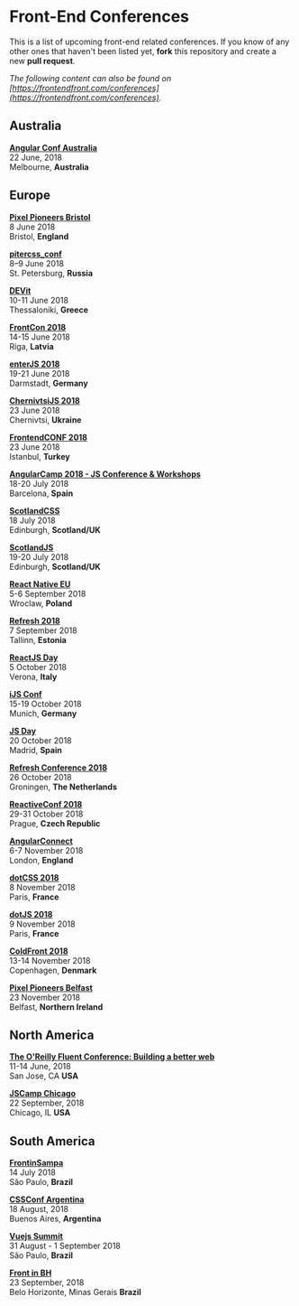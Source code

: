 # Front-End Conferences

This is a list of upcoming front-end related conferences. If you know of any other ones that haven't been listed yet, **fork** this repository and create a new **pull request**.

*The following content can also be found on [https://frontendfront.com/conferences](https://frontendfront.com/conferences).*

## Australia

[**Angular Conf Australia**](https://www.angularconf.com.au/)  
22 June, 2018  
Melbourne, **Australia**

## Europe

[**Pixel Pioneers Bristol**](https://pixelpioneers.co/events/bristol-2018)  
8 June 2018  
Bristol, **England**

[**pitercss_conf**](https://pitercss.com/)  
8–9 June 2018  
St. Petersburg, **Russia**

[**DEVit**](http://devitconf.org/)  
10-11 June 2018  
Thessaloniki, **Greece**

[**FrontCon 2018**](https://frontcon.lv/)  
14-15 June 2018  
Riga, **Latvia**

[**enterJS 2018**](https://www.enterjs.de/)  
19-21 June 2018  
Darmstadt, **Germany**

[**ChernivtsiJS 2018**](https://chernivtsi.js.org/)  
23 June 2018  
Chernivtsi, **Ukraine**

[**FrontendCONF 2018**](https://frontend.istanbul/)  
23 June 2018  
Istanbul, **Turkey**

[**AngularCamp 2018 - JS Conference & Workshops**](https://angularcamp.tech/)  
18-20 July 2018  
Barcelona, **Spain**

[**ScotlandCSS**](http://scotlandcss.com/)  
18 July 2018  
Edinburgh, **Scotland/UK**

[**ScotlandJS**](http://scotlandjs.com/)  
19-20 July 2018  
Edinburgh, **Scotland/UK**

[**React Native EU**](http://2018.reactjsday.it/)  
5-6 September 2018  
Wroclaw, **Poland**

[**Refresh 2018**](http://refresh.rocks/)  
7 September 2018  
Tallinn, **Estonia**

[**ReactJS Day**](http://2018.reactjsday.it/)  
5 October 2018  
Verona, **Italy**

[**iJS Conf**](https://javascript-conference.com/)  
15-19 October 2018  
Munich, **Germany**

[**JS Day**](http://2018.jsday.es/es/)  
20 October 2018  
Madrid, **Spain**

[**Refresh Conference 2018**](https://refreshconference.nl)  
26 October 2018  
Groningen, **The Netherlands**

[**ReactiveConf 2018**](https://goo.gl/DEsDuY)  
29-31 October 2018  
Prague, **Czech Republic**

[**AngularConnect**](https://www.angularconnect.com/)  
6-7 November 2018  
London, **England**

[**dotCSS 2018**](https://www.dotcss.io)  
8 November 2018  
Paris, **France**

[**dotJS 2018**](https://www.dotjs.io)  
9 November 2018  
Paris, **France**

[**ColdFront 2018**](https://2018.coldfront.co)  
13-14 November 2018  
Copenhagen, **Denmark**

[**Pixel Pioneers Belfast**](https://pixelpioneers.co/)  
23 November 2018  
Belfast, **Northern Ireland**

## North America

[**The O'Reilly Fluent Conference: Building a better web**](https://conferences.oreilly.com/fluent/fl-ca)  
11-14 June, 2018  
San Jose, CA **USA**

[**JSCamp Chicago**](https://chicagojs.org/)  
22 September, 2018  
Chicago, IL **USA**

## South America

[**FrontinSampa**](http://frontinsampa.com.br/)  
14 July 2018  
São Paulo, **Brazil**

[**CSSConf Argentina**](http://cssconfar.com)  
18 August, 2018  
Buenos Aires, **Argentina**

[**Vuejs Summit**](https://vuejssummit.com/)  
31 August - 1 September 2018  
São Paulo, **Brazil**

[**Front in BH**](https://frontinbh.com.br/)  
23 September, 2018  
Belo Horizonte, Minas Gerais **Brazil**
